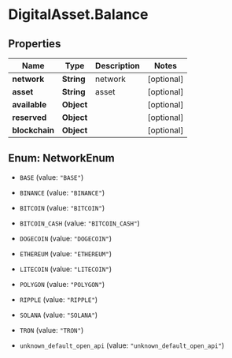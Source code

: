 # DigitalAsset.Balance

## Properties

Name | Type | Description | Notes
------------ | ------------- | ------------- | -------------
**network** | **String** | network | [optional] 
**asset** | **String** | asset | [optional] 
**available** | **Object** |  | [optional] 
**reserved** | **Object** |  | [optional] 
**blockchain** | **Object** |  | [optional] 



## Enum: NetworkEnum


* `BASE` (value: `"BASE"`)

* `BINANCE` (value: `"BINANCE"`)

* `BITCOIN` (value: `"BITCOIN"`)

* `BITCOIN_CASH` (value: `"BITCOIN_CASH"`)

* `DOGECOIN` (value: `"DOGECOIN"`)

* `ETHEREUM` (value: `"ETHEREUM"`)

* `LITECOIN` (value: `"LITECOIN"`)

* `POLYGON` (value: `"POLYGON"`)

* `RIPPLE` (value: `"RIPPLE"`)

* `SOLANA` (value: `"SOLANA"`)

* `TRON` (value: `"TRON"`)

* `unknown_default_open_api` (value: `"unknown_default_open_api"`)




